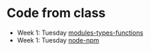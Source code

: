 # Code from class

* Week 1: Tuesday [modules-types-functions](modules-types-functions)
* Week 1: Tuesday [node-npm](node-npm)
